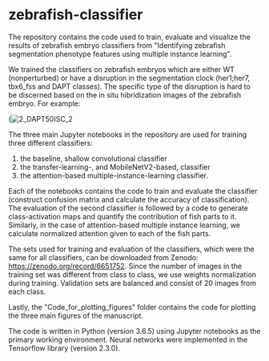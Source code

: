 # zebrafish-classifier
The repository contains the code used to train, evaluate and visualize the results of zebrafish embryo classifiers from "Identifying zebrafish segmentation phenotype features using multiple instance learning".

We trained the classifiers on zebrafish embryos which are either WT (nonperturbed) or have a disruption in the segmentation clock (her1;her7, tbx6_fss and DAPT classes). The specific type of the disruption is hard to be discerned based on the in situ hibridization images of the zebrafish embryo. For example:

(![2_DAPT50ISC_2](https://user-images.githubusercontent.com/20626185/174071147-d8f0bdfd-039c-496e-88b0-7304de7fae3a.png)

The three main Jupyter notebooks in the repository are used for training three different classifiers:
1. the baseline, shallow convolutional classifier
2. the transfer-learning-, and MobileNetV2-based, classifier
3. the attention-based multiple-instance-learning classifier.

Each of the notebooks contains the code to train and evaluate the classifier (construct confusion matrix and calculate the accuracy of classification).
The evaluation of the second classifier is followed by a code to generate class-activation maps and quantify the contribution of fish parts to it.
Similarly, in the case of attention-based multiple instance learning, we calculate normalized attention given to each of the fish parts.

The sets used for training and evaluation of the classifiers, which were the same for all classifiers, can be downloaded from Zenodo: https://zenodo.org/record/6651752. Since the number of images in the training set was different from class to class, we use weights normalization during training. Validation sets are balanced and consist of 20 images from each class.

Lastly, the "Code_for_plotting_figures" folder contains the code for plotting the three main figures of the manuscript.

The code is written in Python (version 3.6.5) using Jupyter notebooks as the primary working environment. Neural networks were implemented in the Tensorflow library (version 2.3.0).
